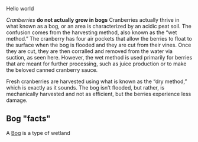 Hello world

*Cranberries* **do not actually grow in bogs**
 Cranberries actually thrive in what known as a bog, or an area is characterized by an acidic peat soil.  The confusion comes from the harvesting method, also known as the “wet method.”  The cranberry has four air pockets that allow the berries to float to the surface when the bog is flooded and they are cut from their vines.  Once they are cut, they are then corralled and removed from the water via suction, as seen here.  However, the wet method is used primarily for berries that are meant for further processing, such as juice production or to make the beloved canned cranberry sauce.

Fresh cranberries are harvested using what is known as the “dry method,” which is exactly as it sounds.  The bog isn’t flooded, but rather, is mechanically harvested and not as efficient, but the berries experience less damage. 
## Bog "facts"
A [Bog](https://en.wikipedia.org/wiki/Bog) is a type of wetland
